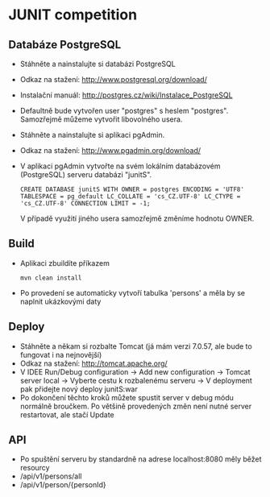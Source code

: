 # JUNIT competition #

## Databáze PostgreSQL ##
* Stáhněte a nainstalujte si databázi PostgreSQL
 * Odkaz na stažení: http://www.postgresql.org/download/
 * Instalační manuál: http://postgres.cz/wiki/Instalace_PostgreSQL
 * Defaultně bude vytvořen user "postgres" s heslem "postgres". Samozřejmě můžeme vytvořit libovolného usera.
* Stáhněte a nainstalujte si aplikaci pgAdmin.
 * Odkaz na stažení: http://www.pgadmin.org/download/
* V aplikaci pgAdmin vytvořte na svém lokálním databázovém (PostgreSQL) serveru databázi "junitS".

    ``CREATE DATABASE junitS WITH OWNER = postgres ENCODING = 'UTF8' TABLESPACE = pg_default LC_COLLATE = 'cs_CZ.UTF-8' LC_CTYPE = 'cs_CZ.UTF-8' CONNECTION LIMIT = -1;``

    V případě využití jiného usera samozřejmě změníme hodnotu OWNER.
    
## Build ##
* Aplikaci zbuildíte příkazem 

    ``mvn clean install``
    
 * Po provedení se automaticky vytvoří tabulka 'persons' a měla by se naplnit ukázkovými daty
    
## Deploy ##
* Stáhněte a někam si rozbalte Tomcat (já mám verzi 7.0.57, ale bude to fungovat i na nejnovější)
 * Odkaz na stažení: http://tomcat.apache.org/
* V IDEE Run/Debug configuration -> Add new configuration -> Tomcat server local -> Vyberte cestu k rozbalenému serveru -> V deployment pak přidejte nový deploy junitS:war
 * Po dokončení těchto kroků můžete spustit server v debug módu normálně broučkem. Po většině provedených změn není nutné server restartovat, ale stačí Update
    
## API ##
* Po spuštění serveru by standardně na adrese localhost:8080 měly běžet resourcy
 * /api/v1/persons/all
 * /api/v1/person/{personId}

  